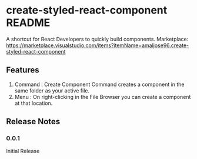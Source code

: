 # create-styled-react-component README

A shortcut for React Developers to quickly build components.
Marketplace: https://marketplace.visualstudio.com/items?itemName=amaljose96.create-styled-react-component

## Features

1. Command : Create Component Command creates a component in the same folder as your active file.
2. Menu : On right-clicking in the File Browser you can create a component at that location.

## Release Notes

### 0.0.1

Initial Release

